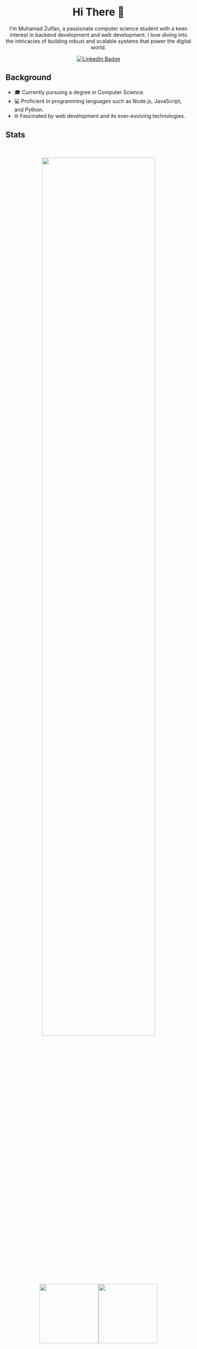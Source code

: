 <div align="center">
  <h1>Hi There 👋</h1>
</div>
<div id="badges" align="center">
  <p>  I'm Muhamad Zulfan, a passionate computer science student with a keen interest in backend development and web development. I love diving into the intricacies of building robust and scalable systems that power the digital world.</p>
  <a href="https://www.linkedin.com/in/muhamadzulfan/" target="_blank">  
    <img src="https://img.shields.io/badge/LinkedIn-blue?style=for-the-badge&logo=linkedin&logoColor=white" alt="LinkedIn Badge"/>
  </a>
  <br>
<img src="https://komarev.com/ghpvc/?username=neunicorn&style=flat-square&color=blue" alt=""/>
</div>

## Background
- 🎓 Currently pursuing a degree in Computer Science.
- 💻 Proficient in programming languages such as Node.js, JavaScript, and Python.
- 🌐 Fascinated by web development and its ever-evolving technologies.  

## Stats
<br>
<p align="center">
  <img src="http://github-readme-streak-stats.herokuapp.com?user=neunicorn&background=1B212F&border=1B212F&ring=F08080&sideNums=FFFFFF&sideLabels=FFFFFF&stroke=66718F&fire=F08080&currStreakNum=FFFFFF&currStreakLabel=FFFFFF&dates=FFFFFF" width="78%">
  <br>
  <img src="https://github-readme-stats.vercel.app/api?username=neunicorn&border_radius=0&hide_border=true&show_icons=true&bg_color=1B212F&text_color=FFFFFF" height="160px"><img src="https://github-readme-stats.vercel.app/api/top-langs/?username=neunicorn&border_radius=0&hide_border=true&layout=compact&bg_color=1B212F&text_color=FFFFFF" height="160px">
</p>
